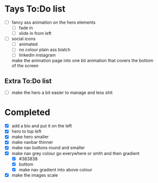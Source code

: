# Tays To:Do list

- [ ] fancy ass animation on the hero elements
  - [ ] fade in
  - [ ] slide in from left
- [ ] social icons
  - [ ] animated
  - [ ] no colour plain ass biatch
  - [ ] linkedin instagram

  make the animation page into one bit animation that covers the bottom of the screen

## Extra To:Do list

- [ ] make the hero a bit easier to manage and less shit

# Completed

- [x] add a bio and put it on the left
- [x] hero to top left
- [x] make hero smaller
- [x] make navbar thinner
- [x] make nav buttons round and smaller
- [x] make nav grey colour go everywhere or smth and then gradient
  - [x] #383838
  - [x] bottom
  - [x] make nav gradient into above colour
- [x] make the images scale
